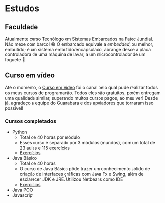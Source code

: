 # Estudos

## Faculdade
Atualmente curso Tecnólogo em Sistemas Embarcados na Fatec Jundiaí. Não mexe com barco! 😁 O embarcado equivale a *embedded*, ou melhor, embutido; é um sistema embutido/encapsulado, abrange desde a placa controladora de uma máquina de lavar, a um microcontrolador de um foguete 🚀

## Curso em vídeo

Até o momento, o [Curso em Vídeo](https://youtube.com/c/CursoemV%C3%ADdeo) foi o canal pelo qual pude realizar todos os meus cursos de programação. Todos eles são gratuitos, porém entregam uma qualidade similar, superando muitos cursos pagos, ao meu ver! Desde já, agradeço a equipe do Guanabara e dos apoiadores que tornaram isso possível!
### Cursos completados
- Python
  - Total de 40 horas por módulo
  - Esses curso é separado por 3 módulos (mundos), com um total de 23 aulas e 115 exercícios
  - [Exercícios](https://github.com/ErickGLopes/Estudos/tree/main/Exerc%C3%ADcios%20de%20Python)
- Java Básico
  - Total de 40 horas
  - O curso de Java Básico pôde trazer um conhecimento sólido de criação de interfaces gráficas com Java Fx e Swing, além de esclarecer JDK e JRE. Utilizou Netbeans como IDE
  - [Exercícios](https://github.com/ErickGLopes/Estudos/tree/main/Java%20B%C3%A1sico)
- Java POO
- Javascript 
